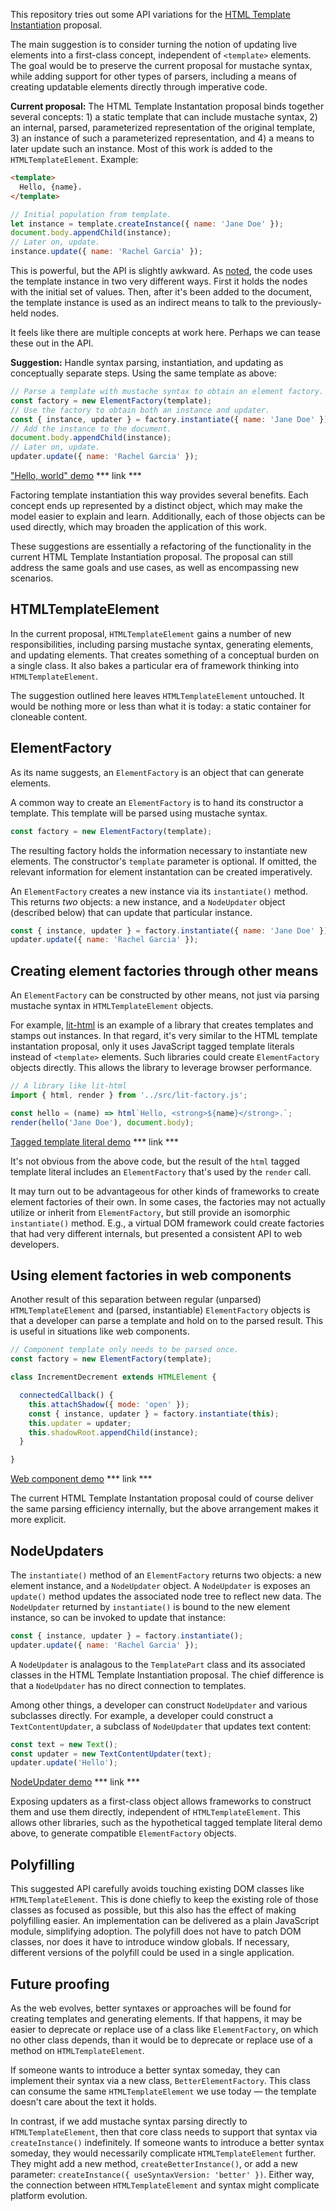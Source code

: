 This repository tries out some API variations for the [HTML Template Instantiation](https://github.com/w3c/webcomponents/blob/gh-pages/proposals/Template-Instantiation.md) proposal.

The main suggestion is to consider turning the notion of updating live elements into a first-class concept, independent of `<template>` elements. The goal would be to preserve the current proposal for mustache syntax, while adding support for other types of parsers, including a means of creating updatable elements directly through imperative code.

**Current proposal:**
The HTML Template Instantation proposal binds together several concepts: 1) a static template that can include mustache syntax, 2) an internal, parsed, parameterized representation of the original template, 3) an instance of such a parameterized representation, and 4) a means to later update such an instance. Most of this work is added to the `HTMLTemplateElement`. Example:

```html
<template>
  Hello, {name}.
</template>
```

```js
// Initial population from template.
let instance = template.createInstance({ name: 'Jane Doe' });
document.body.appendChild(instance);
// Later on, update.
instance.update({ name: 'Rachel Garcia' });
```

This is powerful, but the API is slightly awkward. As [noted](https://github.com/w3c/webcomponents/issues/685), the code uses the template instance in two very different ways. First it holds the nodes with the initial set of values. Then, after it's been added to the document, the template instance is used as an indirect means to talk to the previously-held nodes.

It feels like there are multiple concepts at work here. Perhaps we can tease these out in the API.


**Suggestion:** Handle syntax parsing, instantiation, and updating as conceptually separate steps. Using the same template as above:

```js
// Parse a template with mustache syntax to obtain an element factory.
const factory = new ElementFactory(template);
// Use the factory to obtain both an instance and updater.
const { instance, updater } = factory.instantiate({ name: 'Jane Doe' });
// Add the instance to the document.
document.body.appendChild(instance);
// Later on, update.
updater.update({ name: 'Rachel Garcia' });
```

["Hello, world" demo]()  *** link ***

Factoring template instantiation this way provides several benefits. Each concept ends up represented by a distinct object, which may make the model easier to explain and learn. Additionally, each of those objects can be used directly, which may broaden the application of this work.

These suggestions are essentially a refactoring of the functionality in the current HTML Template Instantiation proposal. The proposal can still address the same goals and use cases, as well as encompassing new scenarios.


## HTMLTemplateElement

In the current proposal, `HTMLTemplateElement` gains a number of new responsibilities, including parsing mustache syntax, generating elements, and updating elements. That creates something of a conceptual burden on a single class. It also bakes a particular era of framework thinking into `HTMLTemplateElement`.

The suggestion outlined here leaves `HTMLTemplateElement` untouched. It would be nothing more or less than what it is today: a static container for cloneable content.


## ElementFactory

As its name suggests, an `ElementFactory` is an object that can generate elements.

A common way to create an `ElementFactory` is to hand its constructor a template. This template will be parsed using mustache syntax.

```js
const factory = new ElementFactory(template);
```

The resulting factory holds the information necessary to instantiate new elements. The constructor's `template` parameter is optional. If omitted, the relevant information for element instantation can be created imperatively.

An `ElementFactory` creates a new instance via its `instantiate()` method. This returns _two_ objects: a new instance, and a `NodeUpdater` object (described below) that can update that particular instance.

```js
const { instance, updater } = factory.instantiate({ name: 'Jane Doe' });
updater.update({ name: 'Rachel Garcia' });
```


## Creating element factories through other means

An `ElementFactory` can be constructed by other means, not just via parsing mustache syntax in `HTMLTemplateElement` objects.

For example, [lit-html](https://github.com/PolymerLabs/lit-html/) is an example of a library that creates templates and stamps out instances. In that regard, it's very similar to the HTML template instantation proposal, only it uses JavaScript tagged template literals instead of `<template>` elements. Such libraries could create `ElementFactory` objects directly. This allows the library to leverage browser performance.

```js
// A library like lit-html
import { html, render } from '../src/lit-factory.js';

const hello = (name) => html`Hello, <strong>${name}</strong>.`;
render(hello('Jane Doe'), document.body);
```

[Tagged template literal demo]()  *** link ***

It's not obvious from the above code, but the result of the `html` tagged template literal includes an `ElementFactory` that's used by the `render` call.

It may turn out to be advantageous for other kinds of frameworks to create element factories of their own. In some cases, the factories may not actually utilize or inherit from `ElementFactory`, but still provide an isomorphic `instantiate()` method. E.g., a virtual DOM framework could create factories that had very different internals, but presented a consistent API to web developers.


## Using element factories in web components

Another result of this separation between regular (unparsed) `HTMLTemplateElement` and (parsed, instantiable) `ElementFactory` objects is that a developer can parse a template and hold on to the parsed result. This is useful in situations like web components.

```js
// Component template only needs to be parsed once.
const factory = new ElementFactory(template);

class IncrementDecrement extends HTMLElement {

  connectedCallback() {
    this.attachShadow({ mode: 'open' });
    const { instance, updater } = factory.instantiate(this);
    this.updater = updater;
    this.shadowRoot.appendChild(instance);
  }

}
```

[Web component demo]() *** link ***

The current HTML Template Instantation proposal could of course deliver the same parsing efficiency internally, but the above arrangement makes it more explicit.


## NodeUpdaters

The `instantiate()` method of an `ElementFactory` returns two objects: a new element instance, and a `NodeUpdater` object. A `NodeUpdater` is exposes an `update()` method updates the associated node tree to reflect new data. The `NodeUpdater` returned by `instantiate()` is bound to the new element instance, so can be invoked to update that instance:

```js
const { instance, updater } = factory.instantiate();
updater.update({ name: 'Rachel Garcia' });
```

A `NodeUpdater` is analagous to the `TemplatePart` class and its associated classes in the HTML Template Instantiation proposal. The chief difference is that a `NodeUpdater` has no direct connection to templates.

Among other things, a developer can construct `NodeUpdater` and various subclasses directly. For example, a developer could construct a `TextContentUpdater`, a subclass of `NodeUpdater` that updates text content:

```js
const text = new Text();
const updater = new TextContentUpdater(text);
updater.update('Hello');
```

[NodeUpdater demo]() *** link ***

Exposing updaters as a first-class object allows frameworks to construct them and use them directly, independent of `HTMLTemplateElement`. This allows other libraries, such as the hypothetical tagged template literal demo above, to generate compatible `ElementFactory` objects.


## Polyfilling

This suggested API carefully avoids touching existing DOM classes like `HTMLTemplateElement`. This is done chiefly to keep the existing role of those classes as focused as possible, but this also has the effect of making polyfilling easier. An implementation can be delivered as a plain JavaScript module, simplifying adoption. The polyfill does not have to patch DOM classes, nor does it have to introduce window globals. If necessary, different versions of the polyfill could be used in a single application.


## Future proofing

As the web evolves, better syntaxes or approaches will be found for creating templates and generating elements. If that happens, it may be easier to deprecate or replace use of a class like `ElementFactory`, on which no other class depends, than it would be to deprecate or replace use of a method on `HTMLTemplateElement`.

If someone wants to introduce a better syntax someday, they can implement their syntax via a new class, `BetterElementFactory`. This class can consume the same `HTMLTemplateElement` we use today — the template doesn't care about the text it holds.

In contrast, if we add mustache syntax parsing directly to `HTMLTemplateElement`, then that core class needs to support that syntax via `createInstance()` indefinitely. If someone wants to introduce a better syntax someday, they would necessarily complicate `HTMLTemplateElement` further. They might add a new method, `createBetterInstance()`, or add a new parameter: `createInstance({ useSyntaxVersion: 'better' })`. Either way, the connection between `HTMLTemplateElement` and syntax might complicate platform evolution.

